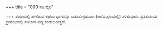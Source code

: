 +++
title = "000 ಸೂ ವೈರಿ"

+++
ಸಂಧಿಯಲ್ಲಿ ಹೇಳಿರುವ ಕಥೆಯ ಭಾಗವನ್ನು ಬಹುಸಂಗ್ರಹವಾಗಿ (ಅರೆಷಟ್ಪದಿಯಲ್ಲಿ) ತಿಳಿಸುವುದು. ಪ್ರತಿಸಂಧಿಯ ಪ್ರಾರಂಭದಲ್ಲಿ ಸೂಚನಾ ಪದ್ಯ ಕಂಡುಬರುತ್ತದೆ.